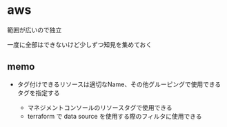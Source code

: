 # aws

範囲が広いので独立

一度に全部はできないけど少しずつ知見を集めておく

## memo

* タグ付けできるリソースは適切なName、その他グルーピングで使用できるタグを指定する

    * マネジメントコンソールのリソースタグで使用できる
    * terraform で data source を使用する際のフィルタに使用できる

